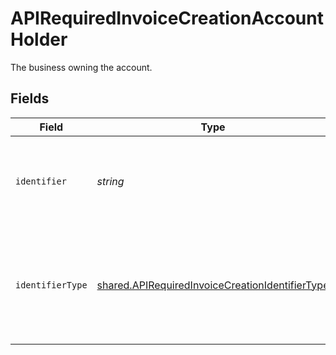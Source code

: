 # APIRequiredInvoiceCreationAccountHolder

The business owning the account.


## Fields

| Field                                                                                                              | Type                                                                                                               | Required                                                                                                           | Description                                                                                                        |
| ------------------------------------------------------------------------------------------------------------------ | ------------------------------------------------------------------------------------------------------------------ | ------------------------------------------------------------------------------------------------------------------ | ------------------------------------------------------------------------------------------------------------------ |
| `identifier`                                                                                                       | *string*                                                                                                           | :heavy_check_mark:                                                                                                 | Legal identifier of the business, such as its SIRET in France.                                                     |
| `identifierType`                                                                                                   | [shared.APIRequiredInvoiceCreationIdentifierType](../../models/shared/apirequiredinvoicecreationidentifiertype.md) | :heavy_minus_sign:                                                                                                 | Type of legal business identifier of the business, such as the SIRET in France.                                    |
